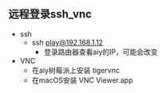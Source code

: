## 远程登录ssh_vnc

- ssh
    - ssh play@192.168.1.12
        - 登录路由器查看aiy的IP，可能会改变
- VNC
    - 在aiy树莓派上安装 tigervnc
    - 在macOS安装 VNC Viewer.app 